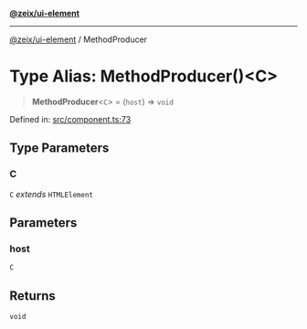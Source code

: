 [**@zeix/ui-element**](../README.md)

***

[@zeix/ui-element](../globals.md) / MethodProducer

# Type Alias: MethodProducer()\<C\>

> **MethodProducer**\<`C`\> = (`host`) => `void`

Defined in: [src/component.ts:73](https://github.com/zeixcom/ui-element/blob/dca68975dbf6990768dc34ee0f32fba5091cee2d/src/component.ts#L73)

## Type Parameters

### C

`C` *extends* `HTMLElement`

## Parameters

### host

`C`

## Returns

`void`
